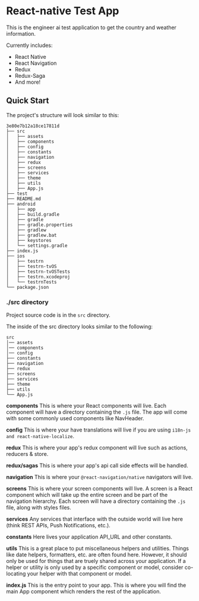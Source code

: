 # React-native Test App

This is the engineer ai test application to get the country and weather information.

Currently includes:

- React Native
- React Navigation
- Redux
- Redux-Saga
- And more!

## Quick Start

The project's structure will look similar to this:

```
3e80e7b12a18ce17811d
├── src
│   ├── assets
│   ├── components
│   ├── config
│   ├── constants
│   ├── navigation
│   ├── redux
│   ├── screens
│   ├── services
│   ├── theme
│   ├── utils
│   ├── App.js
├── test
├── README.md
├── android
│   ├── app
│   ├── build.gradle
│   ├── gradle
│   ├── gradle.properties
│   ├── gradlew
│   ├── gradlew.bat
│   ├── keystores
│   └── settings.gradle
├── index.js
├── ios
│   ├── testrn
│   ├── testrn-tvOS
│   ├── testrn-tvOSTests
│   ├── testrn.xcodeproj
│   └── testrnTests
└── package.json

```

### ./src directory

Project source code is in the `src` directory.

The inside of the src directory looks similar to the following:

```
src
│── assets
│── components
│── config
├── constants
├── navigation
├── redux
├── screens
├── services
├── theme
├── utils
└── App.js
```

**components**
This is where your React components will live. Each component will have a directory containing the `.js` file. The app will come with some commonly used components like NavHeader.

**config**
This is where your have translations will live if you are using `i18n-js and react-native-localize`.

**redux**
This is where your app's redux component will live such as actions, reducers & store.

**redux/sagas**
This is where your app's api call side effects will be handled.

**navigation**
This is where your `@react-navigation/native` navigators will live.

**screens**
This is where your screen components will live. A screen is a React component which will take up the entire screen and be part of the navigation hierarchy. Each screen will have a directory containing the `.js` file, along with styles files.

**services**
Any services that interface with the outside world will live here (think REST APIs, Push Notifications, etc.).

**constants**
Here lives your application API_URL and other constants.

**utils**
This is a great place to put miscellaneous helpers and utilities. Things like date helpers, formatters, etc. are often found here. However, it should only be used for things that are truely shared across your application. If a helper or utility is only used by a specific component or model, consider co-locating your helper with that component or model.

**index.js** This is the entry point to your app. This is where you will find the main App component which renders the rest of the application.
